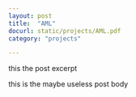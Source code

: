 ```yaml
---
layout: post
title:  "AML"
docurl: static/projects/AML.pdf
category: "projects"

---
```


this the post excerpt

this is the maybe useless post body